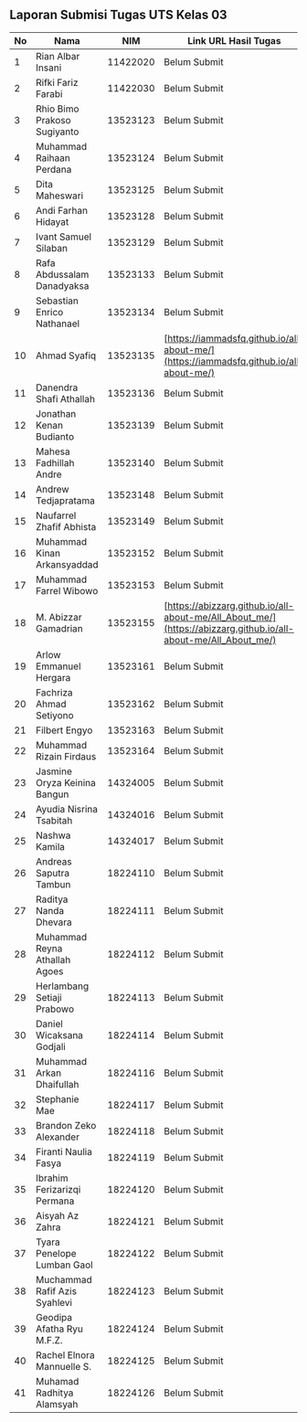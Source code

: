 ## Laporan Submisi Tugas UTS Kelas 03

| No | Nama | NIM | Link URL Hasil Tugas |
|----|------|-----|-----------------------|
| 1 | Rian Albar Insani | 11422020 | Belum Submit |
| 2 | Rifki Fariz Farabi | 11422030 | Belum Submit |
| 3 | Rhio Bimo Prakoso Sugiyanto | 13523123 | Belum Submit |
| 4 | Muhammad Raihaan Perdana | 13523124 | Belum Submit |
| 5 | Dita Maheswari | 13523125 | Belum Submit |
| 6 | Andi Farhan Hidayat | 13523128 | Belum Submit |
| 7 | Ivant Samuel Silaban | 13523129 | Belum Submit |
| 8 | Rafa Abdussalam Danadyaksa | 13523133 | Belum Submit |
| 9 | Sebastian Enrico Nathanael | 13523134 | Belum Submit |
| 10 | Ahmad Syafiq | 13523135 | [https://iammadsfq.github.io/all-about-me/](https://iammadsfq.github.io/all-about-me/) |
| 11 | Danendra Shafi Athallah | 13523136 | Belum Submit |
| 12 | Jonathan Kenan Budianto | 13523139 | Belum Submit |
| 13 | Mahesa Fadhillah Andre | 13523140 | Belum Submit |
| 14 | Andrew Tedjapratama | 13523148 | Belum Submit |
| 15 | Naufarrel Zhafif Abhista | 13523149 | Belum Submit |
| 16 | Muhammad Kinan Arkansyaddad | 13523152 | Belum Submit |
| 17 | Muhammad Farrel Wibowo | 13523153 | Belum Submit |
| 18 | M. Abizzar Gamadrian | 13523155 | [https://abizzarg.github.io/all-about-me/All_About_me/](https://abizzarg.github.io/all-about-me/All_About_me/) |
| 19 | Arlow Emmanuel Hergara | 13523161 | Belum Submit |
| 20 | Fachriza Ahmad Setiyono | 13523162 | Belum Submit |
| 21 | Filbert Engyo | 13523163 | Belum Submit |
| 22 | Muhammad Rizain Firdaus | 13523164 | Belum Submit |
| 23 | Jasmine Oryza Keinina Bangun | 14324005 | Belum Submit |
| 24 | Ayudia Nisrina Tsabitah | 14324016 | Belum Submit |
| 25 | Nashwa Kamila | 14324017 | Belum Submit |
| 26 | Andreas Saputra Tambun | 18224110 | Belum Submit |
| 27 | Raditya Nanda Dhevara | 18224111 | Belum Submit |
| 28 | Muhammad Reyna Athallah Agoes | 18224112 | Belum Submit |
| 29 | Herlambang Setiaji Prabowo | 18224113 | Belum Submit |
| 30 | Daniel Wicaksana Godjali | 18224114 | Belum Submit |
| 31 | Muhammad Arkan Dhaifullah | 18224116 | Belum Submit |
| 32 | Stephanie Mae | 18224117 | Belum Submit |
| 33 | Brandon Zeko Alexander | 18224118 | Belum Submit |
| 34 | Firanti Naulia Fasya | 18224119 | Belum Submit |
| 35 | Ibrahim Ferizarizqi Permana | 18224120 | Belum Submit |
| 36 | Aisyah Az Zahra | 18224121 | Belum Submit |
| 37 | Tyara Penelope Lumban Gaol | 18224122 | Belum Submit |
| 38 | Muchammad Rafif Azis Syahlevi | 18224123 | Belum Submit |
| 39 | Geodipa Afatha Ryu M.F.Z. | 18224124 | Belum Submit |
| 40 | Rachel Elnora Mannuelle S. | 18224125 | Belum Submit |
| 41 | Muhamad Radhitya Alamsyah | 18224126 | Belum Submit |